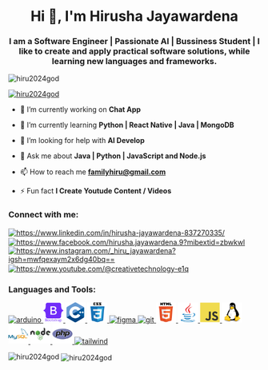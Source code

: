 <h1 align="center">Hi 👋, I'm Hirusha Jayawardena</h1>
<h3 align="center">I am a Software Engineer | Passionate AI | Bussiness Student | I like to create and apply practical software solutions, while learning new languages and frameworks.</h3>

<p align="left"> <img src="https://komarev.com/ghpvc/?username=hiru2024god&label=Profile%20views&color=0e75b6&style=flat" alt="hiru2024god" /> </p>

<p align="left"> <a href="https://github.com/ryo-ma/github-profile-trophy"><img src="https://github-profile-trophy.vercel.app/?username=hiru2024god" alt="hiru2024god" /></a> </p>

- 🔭 I’m currently working on **Chat App**

- 🌱 I’m currently learning **Python | React Native | Java | MongoDB**

- 🤝 I’m looking for help with **AI Develop**

- 💬 Ask me about **Java | Python | JavaScript and Node.js**

- 📫 How to reach me **familyhiru@gmail.com**

- ⚡ Fun fact **I Create Youtude Content / Videos**

<h3 align="left">Connect with me:</h3>
<p align="left">
<a href="https://linkedin.com/in/https://www.linkedin.com/in/hirusha-jayawardena-837270335/" target="blank"><img align="center" src="https://raw.githubusercontent.com/rahuldkjain/github-profile-readme-generator/master/src/images/icons/Social/linked-in-alt.svg" alt="https://www.linkedin.com/in/hirusha-jayawardena-837270335/" height="30" width="40" /></a>
<a href="https://fb.com/https://www.facebook.com/hirusha.jayawardena.9?mibextid=zbwkwl" target="blank"><img align="center" src="https://raw.githubusercontent.com/rahuldkjain/github-profile-readme-generator/master/src/images/icons/Social/facebook.svg" alt="https://www.facebook.com/hirusha.jayawardena.9?mibextid=zbwkwl" height="30" width="40" /></a>
<a href="https://instagram.com/https://www.instagram.com/_hiru_jayawardena?igsh=mwfqexaym2x6dg40bq==" target="blank"><img align="center" src="https://raw.githubusercontent.com/rahuldkjain/github-profile-readme-generator/master/src/images/icons/Social/instagram.svg" alt="https://www.instagram.com/_hiru_jayawardena?igsh=mwfqexaym2x6dg40bq==" height="30" width="40" /></a>
<a href="https://www.youtube.com/c/https://www.youtube.com/@creativetechnology-e1q" target="blank"><img align="center" src="https://raw.githubusercontent.com/rahuldkjain/github-profile-readme-generator/master/src/images/icons/Social/youtube.svg" alt="https://www.youtube.com/@creativetechnology-e1q" height="30" width="40" /></a>
</p>

<h3 align="left">Languages and Tools:</h3>
<p align="left"> <a href="https://www.arduino.cc/" target="_blank" rel="noreferrer"> <img src="https://cdn.worldvectorlogo.com/logos/arduino-1.svg" alt="arduino" width="40" height="40"/> </a> <a href="https://getbootstrap.com" target="_blank" rel="noreferrer"> <img src="https://raw.githubusercontent.com/devicons/devicon/master/icons/bootstrap/bootstrap-plain-wordmark.svg" alt="bootstrap" width="40" height="40"/> </a> <a href="https://www.w3schools.com/cpp/" target="_blank" rel="noreferrer"> <img src="https://raw.githubusercontent.com/devicons/devicon/master/icons/cplusplus/cplusplus-original.svg" alt="cplusplus" width="40" height="40"/> </a> <a href="https://www.w3schools.com/css/" target="_blank" rel="noreferrer"> <img src="https://raw.githubusercontent.com/devicons/devicon/master/icons/css3/css3-original-wordmark.svg" alt="css3" width="40" height="40"/> </a> <a href="https://www.figma.com/" target="_blank" rel="noreferrer"> <img src="https://www.vectorlogo.zone/logos/figma/figma-icon.svg" alt="figma" width="40" height="40"/> </a> <a href="https://git-scm.com/" target="_blank" rel="noreferrer"> <img src="https://www.vectorlogo.zone/logos/git-scm/git-scm-icon.svg" alt="git" width="40" height="40"/> </a> <a href="https://www.w3.org/html/" target="_blank" rel="noreferrer"> <img src="https://raw.githubusercontent.com/devicons/devicon/master/icons/html5/html5-original-wordmark.svg" alt="html5" width="40" height="40"/> </a> <a href="https://www.java.com" target="_blank" rel="noreferrer"> <img src="https://raw.githubusercontent.com/devicons/devicon/master/icons/java/java-original.svg" alt="java" width="40" height="40"/> </a> <a href="https://developer.mozilla.org/en-US/docs/Web/JavaScript" target="_blank" rel="noreferrer"> <img src="https://raw.githubusercontent.com/devicons/devicon/master/icons/javascript/javascript-original.svg" alt="javascript" width="40" height="40"/> </a> <a href="https://www.linux.org/" target="_blank" rel="noreferrer"> <img src="https://raw.githubusercontent.com/devicons/devicon/master/icons/linux/linux-original.svg" alt="linux" width="40" height="40"/> </a> <a href="https://www.mysql.com/" target="_blank" rel="noreferrer"> <img src="https://raw.githubusercontent.com/devicons/devicon/master/icons/mysql/mysql-original-wordmark.svg" alt="mysql" width="40" height="40"/> </a> <a href="https://nodejs.org" target="_blank" rel="noreferrer"> <img src="https://raw.githubusercontent.com/devicons/devicon/master/icons/nodejs/nodejs-original-wordmark.svg" alt="nodejs" width="40" height="40"/> </a> <a href="https://www.php.net" target="_blank" rel="noreferrer"> <img src="https://raw.githubusercontent.com/devicons/devicon/master/icons/php/php-original.svg" alt="php" width="40" height="40"/> </a> <a href="https://tailwindcss.com/" target="_blank" rel="noreferrer"> <img src="https://www.vectorlogo.zone/logos/tailwindcss/tailwindcss-icon.svg" alt="tailwind" width="40" height="40"/> </a> </p>

<p><img align="left" src="https://github-readme-stats.vercel.app/api/top-langs?username=hiru2024god&show_icons=true&locale=en&layout=compact" alt="hiru2024god" /></p>

<p>&nbsp;<img align="center" src="https://github-readme-stats.vercel.app/api?username=hiru2024god&show_icons=true&locale=en" alt="hiru2024god" /></p>
